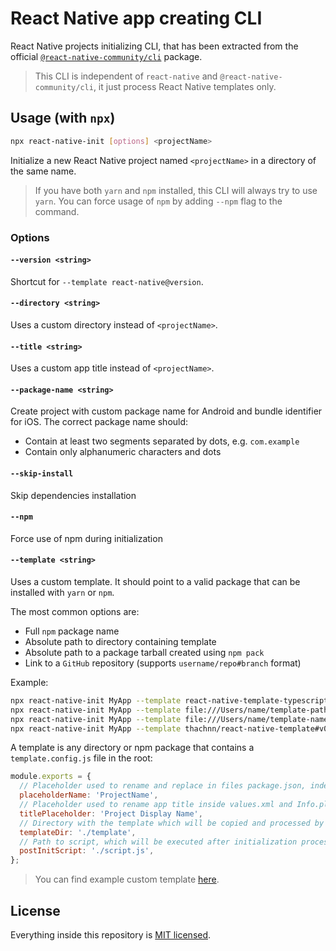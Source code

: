 # React Native app creating CLI

React Native projects initializing CLI, that has been extracted from the official [`@react-native-community/cli`](https://github.com/react-native-community/cli) package.

> This CLI is independent of `react-native` and `@react-native-community/cli`, it just process React Native templates only.

## Usage (with `npx`)

```sh
npx react-native-init [options] <projectName>
```

Initialize a new React Native project named `<projectName>` in a directory of the same name.

> If you have both `yarn` and `npm` installed, this CLI will always try to use `yarn`. You can force usage of `npm` by adding `--npm` flag to the command.

### Options

#### `--version <string>`

Shortcut for `--template react-native@version`.

#### `--directory <string>`

Uses a custom directory instead of `<projectName>`.

#### `--title <string>`

Uses a custom app title instead of `<projectName>`.

#### `--package-name <string>`

Create project with custom package name for Android and bundle identifier for iOS. The correct package name should:

- Contain at least two segments separated by dots, e.g. `com.example`
- Contain only alphanumeric characters and dots

#### `--skip-install`

Skip dependencies installation

#### `--npm`

Force use of npm during initialization

#### `--template <string>`

Uses a custom template. It should point to a valid package that can be installed with `yarn` or `npm`.

The most common options are:

- Full `npm` package name
- Absolute path to directory containing template
- Absolute path to a package tarball created using `npm pack`
- Link to a `GitHub` repository (supports `username/repo#branch` format)

Example:

```sh
npx react-native-init MyApp --template react-native-template-typescript@6.12.10
npx react-native-init MyApp --template file:///Users/name/template-path
npx react-native-init MyApp --template file:///Users/name/template-name-1.0.0.tgz
npx react-native-init MyApp --template thachnn/react-native-template#v0.71.4
```

A template is any directory or npm package that contains a `template.config.js` file in the root:

```js
module.exports = {
  // Placeholder used to rename and replace in files package.json, index.json, android/, ios/
  placeholderName: 'ProjectName',
  // Placeholder used to rename app title inside values.xml and Info.plist
  titlePlaceholder: 'Project Display Name',
  // Directory with the template which will be copied and processed by this CLI
  templateDir: './template',
  // Path to script, which will be executed after initialization process
  postInitScript: './script.js',
};
```

> You can find example custom template [here](https://github.com/Esemesek/react-native-new-template).

## License

Everything inside this repository is [MIT licensed](./LICENSE).
